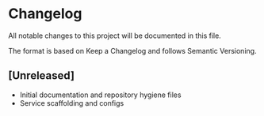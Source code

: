 # Changelog

All notable changes to this project will be documented in this file.

The format is based on Keep a Changelog and follows Semantic Versioning.

## [Unreleased]
- Initial documentation and repository hygiene files
- Service scaffolding and configs
